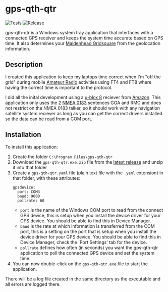 # gps-qth-qtr

[![Tests](https://github.com/bbathe/gps-qth-qtr/workflows/Tests/badge.svg)](https://github.com/bbathe/gps-qth-qtr/actions) [![Release](https://github.com/bbathe/gps-qth-qtr/workflows/Release/badge.svg)](https://github.com/bbathe/gps-qth-qtr/actions)

gps-qth-qtr is a Windows system tray application that interfaces with a connected GPS receiver and keeps the system time accurate based on GPS time.  It also determines your [Maidenhead Gridsquare](https://en.wikipedia.org/wiki/Maidenhead_Locator_System) from the geolocation information.

## Description

I created this application to keep my laptops time correct when I'm "off the grid" during mobile [Amateur Radio](http://www.arrl.org) activities using FT4 and FT8 where having the correct time is important to the protocol.

I did all the inital development using a [u-blox 8](https://www.u-blox.com) reciever from [Amazon](https://smile.amazon.com/gp/product/B071XY4R26).  This application only uses the 2 [NMEA 0183](https://en.wikipedia.org/wiki/NMEA_0183) sentences GGA and RMC and does not restrict on the NMEA 0183 talker, so it should work with any navigation satellite system reciever as long as you can get the correct drivers installed so the data can be read from a COM port.

## Installation

To install this application:

1. Create the folder `C:\Program Files\gps-qth-qtr`
2. Download the ```gps-qth-qtr.exe.zip``` file from the [latest release](https://github.com/bbathe/gps-qth-qtr/releases) and unzip it into that folder
3. Create a ```gps-qth-qtr.yaml``` file (plain text file with the ```.yaml``` extension) in that folder, with these attributes:
    ```
    gpsdevice:
      port: COM3
      baud: 9600
      pollrate: 60
    ```
    - ```port``` is the name of the Windows COM port to read from the connect GPS device, this is setup when you install the device driver for your GPS device.  You should be able to find this in Device Manager.
    - ```baud``` is the rate at which information is transferred from the COM port, this is a setting on the port that is setup when you install the device driver for your GPS device.  You should be able to find this in Device Manager, check the 'Port Settings' tab for the device.
    - ```pollrate``` defines how often (in seconds) you want the gps-qth-qtr application to poll the connected GPS device and set the system time.
4. You can now double-click on the ```gps-qth-qtr.exe``` file to start the application.

There will be a log file created in the same directory as the executable and all errors are logged there.
